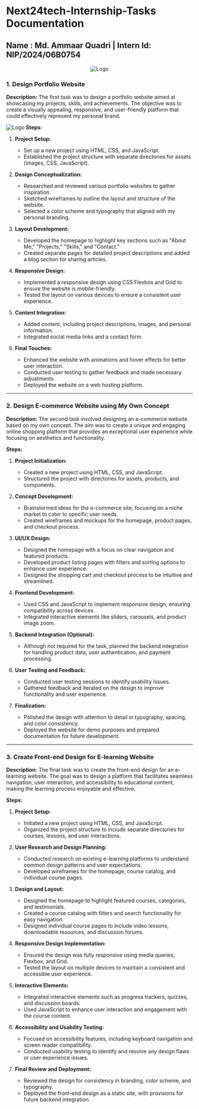 # Next24tech-Internship-Tasks Documentation

## Name : Md. Ammaar Quadri | Intern Id: NIP/2024/06B0754

<p align="center">
    <img src="https://github.com/maq765/Next24tech-Internship-Tasks/blob/main/logo.jpg" alt="Logo">
</p>


### 1. Design Portfolio Website

**Description:**
The first task was to design a portfolio website aimed at showcasing my projects, skills, and achievements. The objective was to create a visually appealing, responsive, and user-friendly platform that could effectively represent my personal brand.

![Logo](https://github.com/maq765/Next24tech-Internship-Tasks/blob/main/Task-1--Design%20Portfolio%20Website/images/project5.png)
**Steps:**

1. **Project Setup:**
   - Set up a new project using HTML, CSS, and JavaScript.
   - Established the project structure with separate directories for assets (images, CSS, JavaScript).

2. **Design Conceptualization:**
   - Researched and reviewed various portfolio websites to gather inspiration.
   - Sketched wireframes to outline the layout and structure of the website.
   - Selected a color scheme and typography that aligned with my personal branding.

3. **Layout Development:**
   - Developed the homepage to highlight key sections such as "About Me," "Projects," "Skills," and "Contact."
   - Created separate pages for detailed project descriptions and added a blog section for sharing articles.

4. **Responsive Design:**
   - Implemented a responsive design using CSS Flexbox and Grid to ensure the website is mobile-friendly.
   - Tested the layout on various devices to ensure a consistent user experience.

5. **Content Integration:**
   - Added content, including project descriptions, images, and personal information.
   - Integrated social media links and a contact form.

6. **Final Touches:**
   - Enhanced the website with animations and hover effects for better user interaction.
   - Conducted user testing to gather feedback and made necessary adjustments.
   - Deployed the website on a web hosting platform.

---

### 2. Design E-commerce Website using My Own Concept

**Description:**
The second task involved designing an e-commerce website based on my own concept. The aim was to create a unique and engaging online shopping platform that provides an exceptional user experience while focusing on aesthetics and functionality.

**Steps:**

1. **Project Initialization:**
   - Created a new project using HTML, CSS, and JavaScript.
   - Structured the project with directories for assets, products, and components.

2. **Concept Development:**
   - Brainstormed ideas for the e-commerce site, focusing on a niche market to cater to specific user needs.
   - Created wireframes and mockups for the homepage, product pages, and checkout process.

3. **UI/UX Design:**
   - Designed the homepage with a focus on clear navigation and featured products.
   - Developed product listing pages with filters and sorting options to enhance user experience.
   - Designed the shopping cart and checkout process to be intuitive and streamlined.

4. **Frontend Development:**
   - Used CSS and JavaScript to implement responsive design, ensuring compatibility across devices.
   - Integrated interactive elements like sliders, carousels, and product image zoom.

5. **Backend Integration (Optional):**
   - Although not required for the task, planned the backend integration for handling product data, user authentication, and payment processing.

6. **User Testing and Feedback:**
   - Conducted user testing sessions to identify usability issues.
   - Gathered feedback and iterated on the design to improve functionality and user experience.

7. **Finalization:**
   - Polished the design with attention to detail in typography, spacing, and color consistency.
   - Deployed the website for demo purposes and prepared documentation for future development.

---

### 3. Create Front-end Design for E-learning Website

**Description:**
The final task was to create the front-end design for an e-learning website. The goal was to design a platform that facilitates seamless navigation, user interaction, and accessibility to educational content, making the learning process enjoyable and effective.

**Steps:**

1. **Project Setup:**
   - Initiated a new project using HTML, CSS, and JavaScript.
   - Organized the project structure to include separate directories for courses, lessons, and user interactions.

2. **User Research and Design Planning:**
   - Conducted research on existing e-learning platforms to understand common design patterns and user expectations.
   - Developed wireframes for the homepage, course catalog, and individual course pages.

3. **Design and Layout:**
   - Designed the homepage to highlight featured courses, categories, and testimonials.
   - Created a course catalog with filters and search functionality for easy navigation.
   - Designed individual course pages to include video lessons, downloadable resources, and discussion forums.

4. **Responsive Design Implementation:**
   - Ensured the design was fully responsive using media queries, Flexbox, and Grid.
   - Tested the layout on multiple devices to maintain a consistent and accessible user experience.

5. **Interactive Elements:**
   - Integrated interactive elements such as progress trackers, quizzes, and discussion boards.
   - Used JavaScript to enhance user interaction and engagement with the course content.

6. **Accessibility and Usability Testing:**
   - Focused on accessibility features, including keyboard navigation and screen reader compatibility.
   - Conducted usability testing to identify and resolve any design flaws or user experience issues.

7. **Final Review and Deployment:**
   - Reviewed the design for consistency in branding, color scheme, and typography.
   - Deployed the front-end design as a static site, with provisions for future backend integration.
